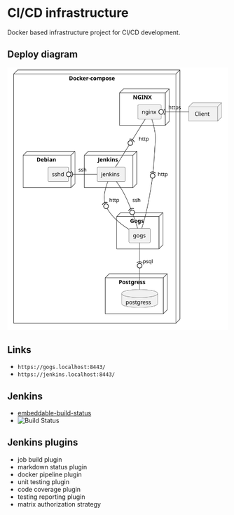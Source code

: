 # CI/CD infrastructure

Docker based infrastructure project for CI/CD development.

## Deploy diagram
![](./docs/deploy_diagram.svg)

## Links
- `https://gogs.localhost:8443/`
- `https://jenkins.localhost:8443/`



## Jenkins
- [embeddable-build-status](https://plugins.jenkins.io/embeddable-build-status/)
- ![Build Status](https://img.shields.io/badge/build-passing-brightgreen)

## Jenkins plugins
 - job build plugin
 - markdown status plugin
 - docker pipeline plugin
 - unit testing plugin
 - code coverage plugin
 - testing reporting plugin
 - matrix authorization strategy